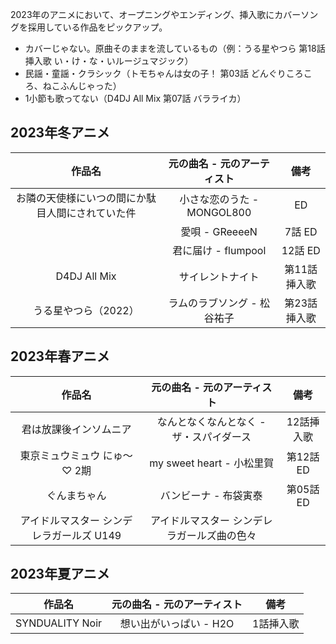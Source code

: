 2023年のアニメにおいて、オープニングやエンディング、挿入歌にカバーソングを採用している作品をピックアップ。
- カバーじゃない。原曲そのままを流しているもの（例：うる星やつら 第18話 挿入歌 い・け・な・いルージュマジック）
- 民謡・童謡・クラシック（トモちゃんは女の子！ 第03話 どんぐりころころ、ねこふんじゃった）
- 1小節も歌ってない（D4DJ All Mix 第07話 バラライカ）

## 2023年冬アニメ

|作品名|元の曲名 - 元のアーティスト|備考|
|:-:|:-:|:-:|
|お隣の天使様にいつの間にか駄目人間にされていた件|小さな恋のうた - MONGOL800|ED|
||愛唄 - GReeeeN|7話 ED|
||君に届け - flumpool|12話 ED|
|D4DJ All Mix|サイレントナイト|第11話 挿入歌|
|うる星やつら（2022）|ラムのラブソング - 松谷祐子|第23話 挿入歌|

## 2023年春アニメ

|作品名|元の曲名 - 元のアーティスト|備考|
|:-:|:-:|:-:|
|君は放課後インソムニア|なんとなくなんとなく - ザ・スパイダース|12話挿入歌|
|東京ミュウミュウ にゅ〜♡ 2期|my sweet heart - 小松里賀|第12話ED|
|ぐんまちゃん|バンビーナ - 布袋寅泰|第05話ED|
|アイドルマスター シンデレラガールズ U149|アイドルマスター シンデレラガールズ曲の色々||

## 2023年夏アニメ

|作品名|元の曲名 - 元のアーティスト|備考|
|:-:|:-:|:-:|
|SYNDUALITY Noir|想い出がいっぱい - H2O|1話挿入歌|
